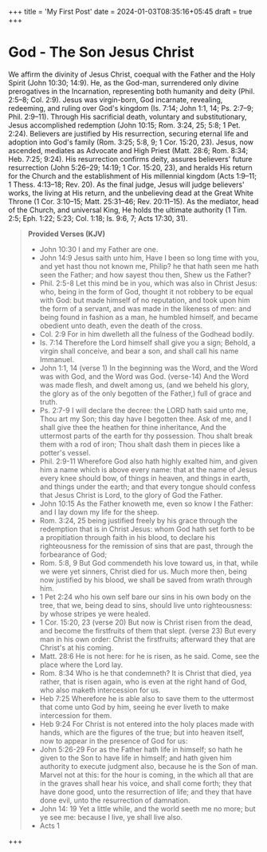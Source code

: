 +++
title = 'My First Post'
date = 2024-01-03T08:35:16+05:45
draft = true
+++

 # God - The Son Jesus Christ

We affirm the divinity of Jesus Christ, coequal with the Father and the Holy Spirit (John 10:30; 14:9). He, as the God-man, surrendered only divine prerogatives in the Incarnation, representing both humanity and deity (Phil. 2:5–8; Col. 2:9). Jesus was virgin-born, God incarnate, revealing, redeeming, and ruling over God's kingdom (Is. 7:14; John 1:1, 14; Ps. 2:7–9; Phil. 2:9–11).
Through His sacrificial death, voluntary and substitutionary, Jesus accomplished redemption (John 10:15; Rom. 3:24, 25; 5:8; 1 Pet. 2:24). Believers are justified by His resurrection, securing eternal life and adoption into God's family (Rom. 3:25; 5:8, 9; 1 Cor. 15:20, 23).
Jesus, now ascended, mediates as Advocate and High Priest (Matt. 28:6; Rom. 8:34; Heb. 7:25; 9:24). His resurrection confirms deity, assures believers' future resurrection (John 5:26–29; 14:19; 1 Cor. 15:20, 23), and heralds His return for the Church and the establishment of His millennial kingdom (Acts 1:9–11; 1 Thess. 4:13–18; Rev. 20).
As the final judge, Jesus will judge believers' works, the living at His return, and the unbelieving dead at the Great White Throne (1 Cor. 3:10–15; Matt. 25:31–46; Rev. 20:11–15). As the mediator, head of the Church, and universal King, He holds the ultimate authority (1 Tim. 2:5; Eph. 1:22; 5:23; Col. 1:18; Is. 9:6, 7; Acts 17:30, 31).

> **Provided Verses (KJV)**
> - John 10:30 I and my Father are one.
> - John 14:9 Jesus saith unto him, Have I been so long time with you, and yet hast thou not known me, Philip? he that hath seen me hath seen the Father; and how sayest thou then, Shew us the Father?
> - Phil. 2:5-8 Let this mind be in you, which was also in Christ Jesus: who, being in the form of God, thought it not robbery to be equal with God: but made himself of no reputation, and took upon him the form of a servant, and was made in the likeness of men: and being found in fashion as a man, he humbled himself, and became obedient unto death, even the death of the cross.
> - Col. 2:9 For in him dwelleth all the fulness of the Godhead bodily.
> - Is. 7:14 Therefore the Lord himself shall give you a sign; Behold, a virgin shall conceive, and bear a son, and shall call his name Immanuel.
> - John 1:1, 14 (verse 1) In the beginning was the Word, and the Word was with God, and the Word was God. (verse-14) And the Word was made flesh, and dwelt among us, (and we beheld his glory, the glory as of the only begotten of the Father,) full of grace and truth.
> - Ps. 2:7-9 I will declare the decree: the LORD hath said unto me, Thou art my Son; this day have I begotten thee. Ask of me, and I shall give thee the heathen for thine inheritance, And the uttermost parts of the earth for thy possession. Thou shalt break them with a rod of iron; Thou shalt dash them in pieces like a potter's vessel.
> - Phil. 2:9-11 Wherefore God also hath highly exalted him, and given him a name which is above every name: that at the name of Jesus every knee should bow, of things in heaven, and things in earth, and things under the earth; and that every tongue should confess that Jesus Christ is Lord, to the glory of God the Father.
> - John 10:15 As the Father knoweth me, even so know I the Father: and I lay down my life for the sheep.
> - Rom. 3:24, 25 being justified freely by his grace through the redemption that is in Christ Jesus: whom God hath set forth to be a propitiation through faith in his blood, to declare his righteousness for the remission of sins that are past, through the forbearance of God;
> - Rom. 5:8, 9 But God commendeth his love toward us, in that, while we were yet sinners, Christ died for us. Much more then, being now justified by his blood, we shall be saved from wrath through him.
> - 1 Pet 2:24 who his own self bare our sins in his own body on the tree, that we, being dead to sins, should live unto righteousness: by whose stripes ye were healed.
> - 1 Cor. 15:20, 23 (verse 20) But now is Christ risen from the dead, and become the firstfruits of them that slept. (verse 23) But every man in his own order: Christ the firstfruits; afterward they that are Christ's at his coming.
> - Matt. 28:6 He is not here: for he is risen, as he said. Come, see the place where the Lord lay.
> - Rom. 8:34 Who is he that condemneth? It is Christ that died, yea rather, that is risen again, who is even at the right hand of God, who also maketh intercession for us.
> - Heb 7:25 Wherefore he is able also to save them to the uttermost that come unto God by him, seeing he ever liveth to make intercession for them.
> - Heb 9:24 For Christ is not entered into the holy places made with hands, which are the figures of the true; but into heaven itself, now to appear in the presence of God for us:
> - John 5:26-29 For as the Father hath life in himself; so hath he given to the Son to have life in himself; and hath given him authority to execute judgment also, because he is the Son of man. Marvel not at this: for the hour is coming, in the which all that are in the graves shall hear his voice, and shall come forth; they that have done good, unto the resurrection of life; and they that have done evil, unto the resurrection of damnation.
> - John 14: 19 Yet a little while, and the world seeth me no more; but ye see me: because I live, ye shall live also.
> - Acts 1

+++
